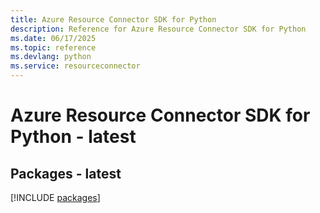 ```yaml
---
title: Azure Resource Connector SDK for Python
description: Reference for Azure Resource Connector SDK for Python
ms.date: 06/17/2025
ms.topic: reference
ms.devlang: python
ms.service: resourceconnector
---
```

# Azure Resource Connector SDK for Python - latest
## Packages - latest
[!INCLUDE [packages](resource-connector-index.md)]